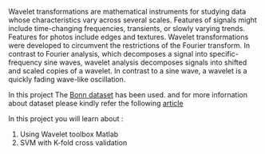 
Wavelet transformations are mathematical instruments for studying data whose characteristics vary across several scales. Features of signals might include time-changing frequencies, transients, or slowly varying trends. Features for photos include edges and textures. Wavelet transformations were developed to circumvent the restrictions of the Fourier transform.
In contrast to Fourier analysis, which decomposes a signal into specific-frequency sine waves, wavelet analysis decomposes signals into shifted and scaled copies of a wavelet. In contrast to a sine wave, a wavelet is a quickly fading wave-like oscillation.

In this project The [Bonn dataset](https://repositori.upf.edu/handle/10230/42894) has been used.
 and for more infornation about dataset please kindly refer the following [article](https://doi.org/10.1103/physreve.64.061907)

 In this project you will learn about :
  1) Using Wavelet toolbox Matlab
  2) SVM with K-fold cross validation
  
